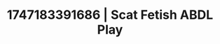 ---
categories:
- Footjob
- Naughty librarian
- Glowing skin
- Erotic friction
- VR porn
image: /assets/images/1747183391686.jpg
layout: post
seo:
  description: Featured content with artistic Scat Fetish, ABDL Play. HD images available.
  keywords: Scat Fetish, ABDL Play
  og_image: /assets/images/1747183391686.jpg
  schema_type: VisualArtwork
tags:
- ABDL Play
- '#1747183391686'
- Scat Fetish
title: 1747183391686 | Scat Fetish ABDL Play
---